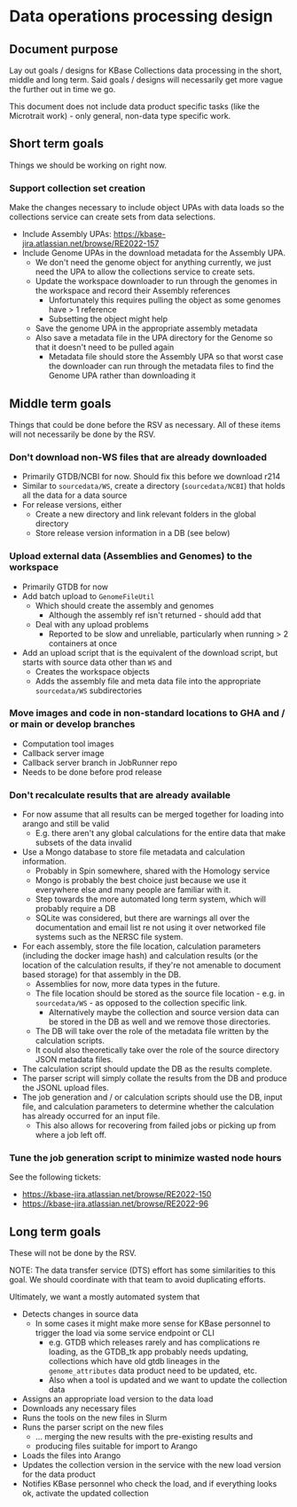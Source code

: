 # Data operations processing design

## Document purpose

Lay out goals / designs for KBase Collections data processing in the short, middle and long term.
Said goals / designs will necessarily get more vague the further out in time we go.

This document does not include data product specific tasks (like the Microtrait work) - only
general, non-data type specific work.

## Short term goals

Things we should be working on right now.

### Support collection set creation

Make the changes necessary to include object UPAs with data loads so the collections service
can create sets from data selections.

* Include Assembly UPAs: https://kbase-jira.atlassian.net/browse/RE2022-157
* Include Genome UPAs in the download metadata for the Assembly UPA.
  * We don't need the genome object for anything currently, we just need the UPA to allow the
    collections service to create sets.
  * Update the workspace downloader to run through the genomes in the workspace and record their
    Assembly references
    * Unfortunately this requires pulling the object as some genomes have > 1 reference
    * Subsetting the object might help
  * Save the genome UPA in the appropriate assembly metadata
  * Also save a metadata file in the UPA directory for the Genome so that it doesn't need to be
    pulled again
    * Metadata file should store the Assembly UPA so that worst case the downloader can run through
      the metadata files to find the Genome UPA rather than downloading it

## Middle term goals

Things that could be done before the RSV as necessary. All of these items will not necessarily
be done by the RSV.

### Don't download non-WS files that are already downloaded

  * Primarily GTDB/NCBI for now. Should fix this before we download r214
  * Similar to `sourcedata/WS`, create a directory (`sourcedata/NCBI`) that holds all the data for
    a data source
  * For release versions, either
    * Create a new directory and link relevant folders in the global directory
    * Store release version information in a DB (see below)

### Upload external data (Assemblies and Genomes) to the workspace

  * Primarily GTDB for now
  * Add batch upload to `GenomeFileUtil`
    * Which should create the assembly and genomes
      * Although the assembly ref isn't returned - should add that
    * Deal with any upload problems
      * Reported to be slow and unreliable, particularly when running > 2 containers at once
  * Add an upload script that is the equivalent of the download script, but starts with source
    data other than `WS` and
    * Creates the workspace objects
    * Adds the assembly file and meta data file into the appropriate `sourcedata/WS`
      subdirectories

### Move images and code in non-standard locations to GHA and / or main or develop branches

  * Computation tool images
  * Callback server image
  * Callback server branch in JobRunner repo
  * Needs to be done before prod release

### Don't recalculate results that are already available

  * For now assume that all results can be merged together for loading into arango and still be
    valid
    * E.g. there aren't any global calculations for the entire data that make subsets of the
      data invalid
  * Use a Mongo database to store file metadata and calculation information.
    * Probably in Spin somewhere, shared with the Homology service
    * Mongo is probably the best choice just because we use it everywhere else and many people
      are familiar with it.
    * Step towards the more automated long term system, which will probably require a DB
    * SQLite was considered, but there are warnings all over the documentation and email list
      re not using it over networked file systems such as the NERSC file system.
  * For each assembly, store the file location, calculation parameters (including the docker image
    hash) and calculation results (or the location of the calculation results, if they're not
    amenable to document based storage) for that assembly in the DB.
    * Assemblies for now, more data types in the future.
    * The file location should be stored as the source file location - e.g. in `sourcedata/WS` -
      as opposed to the collection specific link.
      * Alternatively maybe the collection and source version data can be stored in the DB as well
        and we remove those directories.
    * The DB will take over the role of the metadata file written by the calculation scripts.
    * It could also theoretically take over the role of the source directory JSON metadata files.
  * The calculation script should update the DB as the results complete.
  * The parser script will simply collate the results from the DB and produce the JSONL upload
    files.
  * The job generation and / or calculation scripts should use the DB, input file, and calculation
    parameters to determine whether the calculation has already occurred for an input file.
    * This also allows for recovering from failed jobs or picking up from where a job left off.

### Tune the job generation script to minimize wasted node hours

See the following tickets:

  * https://kbase-jira.atlassian.net/browse/RE2022-150
  * https://kbase-jira.atlassian.net/browse/RE2022-96

## Long term goals

These will not be done by the RSV.

NOTE: The data transfer service (DTS) effort has some similarities to this goal. We should
coordinate with that team to avoid duplicating efforts.

Ultimately, we want a mostly automated system that

* Detects changes in source data
  * In some cases it might make more sense for KBase personnel to trigger the load via some
    service endpoint or CLI
      * e.g. GTDB which releases rarely and has complications re loading, as the GTDB_tk app
        probably needs updating, collections which have old gtdb lineages in the
        `genome_attributes` data product need to be updated, etc.
      * Also when a tool is updated and we want to update the collection data
* Assigns an appropriate load version to the data load
* Downloads any necessary files
* Runs the tools on the new files in Slurm
* Runs the parser script on the new files
  * ... merging the new results with the pre-existing results and
  * producing files suitable for import to Arango
* Loads the files into Arango
* Updates the collection version in the service with the new load version for the data product
* Notifies KBase personnel who check the load, and if everything looks ok, activate the updated
  collection

